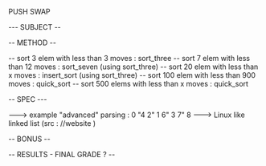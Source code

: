 PUSH SWAP 

--- SUBJECT --





-- METHOD --

-- sort 3 elem with less than 3 moves : sort_three
-- sort 7 elem with less than 12 moves : sort_seven (using sort_three)
-- sort 20 elem with less than x moves : insert_sort (using sort_three)
-- sort 100 elem with less than 900 moves : quick_sort
-- sort 500 elems with less than x moves : quick_sort 



-- SPEC ---

---> example "advanced" parsing :  0 "4 2" 1 6"    3  7" 8
---> Linux like linked list (src : //website )





-- BONUS -- 





-- RESULTS - FINAL GRADE ? --
